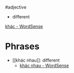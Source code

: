 #adjective 

- different

[khác‎ - WordSense](https://www.wordsense.eu/kh%C3%A1c/)


# Phrases
- [[khác nhau]]: different  
	- [khác nhau‎ - WordSense](https://www.wordsense.eu/kh%C3%A1c_nhau/#Vietnamese)
